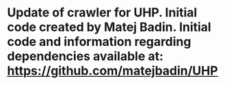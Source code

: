 # Update of crawler for UHP. Initial code created by Matej Badin. Initial code and information regarding dependencies available at: https://github.com/matejbadin/UHP 
